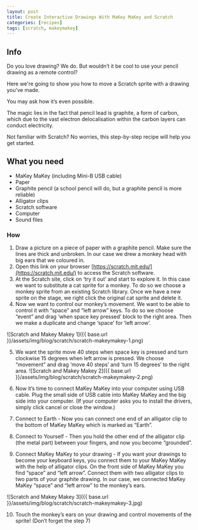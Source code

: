```yaml
---
layout: post
title: Create Interactive Drawings With MaKey MaKey and Scratch
categories: [recipes]
tags: [scratch, makeymakey]
---
```




## Info
Do you love drawing? We do. But wouldn’t it be cool to use your pencil drawing as a remote control?

Here we're going to show you how to move a Scratch sprite with a drawing you've made.

You may ask how it’s even possible.

The magic lies in the fact that pencil lead is graphite, a form of carbon, which due to the vast electron delocalisation within the carbon layers can conduct electricity.

Not familiar with Scratch? No worries, this step-by-step recipe will help you get started.

## What you need
- MaKey MaKey (including Mini-B USB cable)
- Paper
- Graphite pencil (a school pencil will do, but a graphite pencil is more reliable)
- Alligator clips
- Scratch software
- Computer
- Sound files


### How
1. Draw a picture on a piece of paper with a graphite pencil. Make sure the lines are thick and unbroken. In our case we drew a monkey head with big ears that we coloured in.
2. Open this link on your browser [https://scratch.mit.edu/](https://scratch.mit.edu/) to access the Scratch software.
3. At the Scratch site, click on ‘try it out’ and start to explore it. In this case we want to substitute a cat sprite for a monkey. To do so we choose a monkey sprite from an existing Scratch library.  Once we have a new sprite on the stage, we right click the original cat sprite and delete it.
4. Now we want to control our monkey’s movement. We want to be able to control it with “space” and “left arrow” keys.  To do so we choose “event” and drag ‘when space key pressed’ block to the right area. Then we make a duplicate and change ‘space’ for ‘left arrow’.

![Scratch and Makey Makey 1]({{ base.url }}/assets/img/blog/scratch/scratch-makeymakey-1.png)

5. We want the sprite move 40 steps when space key is pressed and turn clockwise 15 degrees when left arrow is pressed. We choose “movement” and drag ‘move 40 steps’ and ‘turn 15 degrees’ to the right area.
![Scratch and Makey Makey 2]({{ base.url }}/assets/img/blog/scratch/scratch-makeymakey-2.png)

6. Now it’s time to connect MaKey MaKey into your computer using USB cable. Plug the small side of USB cable into MaKey MaKey and the big side into your computer. (If your computer asks you to install the drivers, simply click cancel or close the window.)
7. Connect to Earth - Now you can connect one end of an alligator clip to the bottom of MaKey MaKey which is marked as “Earth”.
8. Connect to Yourself - Then you hold the other end of the alligator clip (the metal part) between your fingers, and now you become “grounded”.
9. Connect MaKey MaKey to your drawing - If you want your drawings to become your keyboard keys, you connect them to your MaKey MaKey with the help of alligator clips. On the front side of MaKey MaKey you find “space” and “left arrow”. Connect them with two alligator clips to two parts of your graphite drawing. In our case, we connected MaKey MaKey “space” and “left arrow” to the monkey’s ears.

![Scratch and Makey Makey 3]({{ base.url }}/assets/img/blog/scratch/scratch-makeymakey-3.jpg)

10. Touch the monkey’s ears on your drawing and control movements of the sprite! (Don’t forget the step 7)
